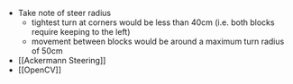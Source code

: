 - Take note of steer radius
	- tightest turn at corners would be less than 40cm (i.e. both blocks require keeping to the left)
	- movement between blocks would be around a maximum turn radius of 50cm
- [[Ackermann Steering]]
- [[OpenCV]]